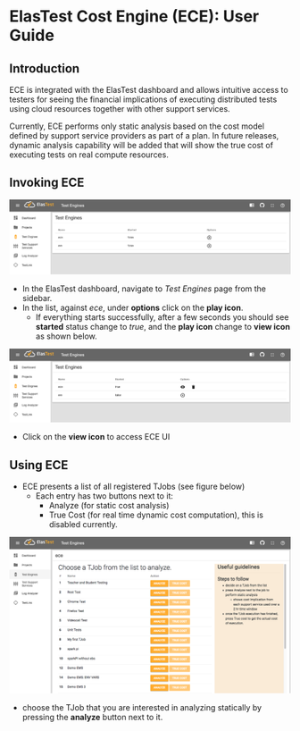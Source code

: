 # ElasTest Cost Engine (ECE): User Guide

## Introduction
ECE is integrated with the ElasTest dashboard and allows intuitive access to testers for seeing the financial implications of executing distributed tests using cloud resources together with other support services.

Currently, ECE performs only static analysis based on the cost model defined by support service providers as part of a plan. In future releases, dynamic analysis capability will be added that will show the true cost of executing tests on real compute resources.

## Invoking ECE
![Navigate to Test Engines page](imgs/ece-access.png)
- In the ElasTest dashboard, navigate to *Test Engines* page from the sidebar. 
- In the list, against *ece*, under **options** click on the **play icon**. 
  - If everything starts successfully, after a few seconds you should see **started** status change to *true*, and the **play icon** change to **view icon** as shown below.

![Once ECE has successfully started](imgs/ece-access-2.png)
- Click on the **view icon** to access ECE UI

## Using ECE
- ECE presents a list of all registered TJobs (see figure below)
  - Each entry has two buttons next to it:
    - Analyze (for static cost analysis)
    - True Cost (for real time dynamic cost computation), this is disabled currently.

![ECE main page](imgs/ece-access-3.png)
  - choose the TJob that you are interested in analyzing statically by pressing the **analyze** button next to it.